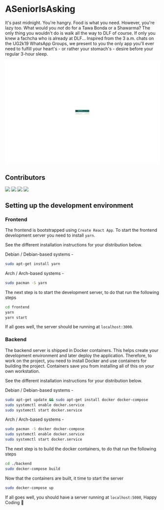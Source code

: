 # ASeniorIsAsking

It's past midnight. You're hangry. Food is what you need. However, you're lazy too. What would you *not* do for a Tawa Bonda or a Shawarma? The only thing you wouldn't do is walk all the way to DLF of course. If only you knew a fachcha who is already at DLF... Inspired from the 3 a.m. chats on the UG2k19 WhatsApp Groups, we present to you the only app you'll ever need to fulfill your heart's - or rather your stomach's - desire before your regular 3-hour sleep.

<img src="./readme_media/screenshot.gif"/>

## Contributors
[![](https://github.com/ishaanshah.png?size=200)](https://github.com/ishaanshah)
[![](https://github.com/rahul-goel.png?size=200)](https://github.com/rahul-goel)
[![](https://github.com/Rutvij-1.png?size=200)](https://github.com/Rutvij-1)
[![](https://github.com/sriramdvt.png?size=200)](https://github.com/sriramdvt)


## Setting up the development environment
### Frontend
The frontend is bootstrapped using `Create React App`. To start the frontend
development server you need to install `yarn`.

See the different installation instructions for your distribution below.

Debian / Debian-based systems -

```bash
sudo apt-get install yarn
```

Arch / Arch-based systems -

```bash
sudo pacman -S yarn
```

The next step is to start the development server, to do that run the following
steps

```bash
cd frontend
yarn
yarn start
```

If all goes well, the server should be running at `localhost:3000`.

### Backend
The backend server is shipped in Docker containers. This helps create
your development environment and later deploy the application. Therefore, to
work on the project, you need to install Docker and use containers for building
the project. Containers save you from installing all of this on your own
workstation.

See the different installation instructions for your distribution below.

Debian / Debian-based systems -

```bash
sudo apt-get update && sudo apt-get install docker docker-compose
sudo systemctl enable docker.service
sudo systemctl start docker.service
```

Arch / Arch-based systems -
```bash
sudo pacman -S docker docker-compose
sudo systemctl enable docker.service
sudo systemctl start docker.service
```

The next step is to build the docker containers, to do that run the following
steps

```bash
cd ./backend
sudo docker-compose build
```

Now that the containers are built, it time to start the server

```bash
sudo docker-compose up
```

If all goes well, you should have a server running at `localhost:5000`,
Happy Coding :rocket:
